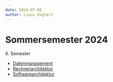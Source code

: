 ```yaml
---
date: 2024-07-05
author: Linus Englert
---
```


# Sommersemester 2024

6\. Semester

- [Datenmanagement](Datenmanagement.md)
- [Rechnerarchitektur](Rechnerarchitektur.md)
- [Softwarearchitektur](Softwarearchitektur.md)
